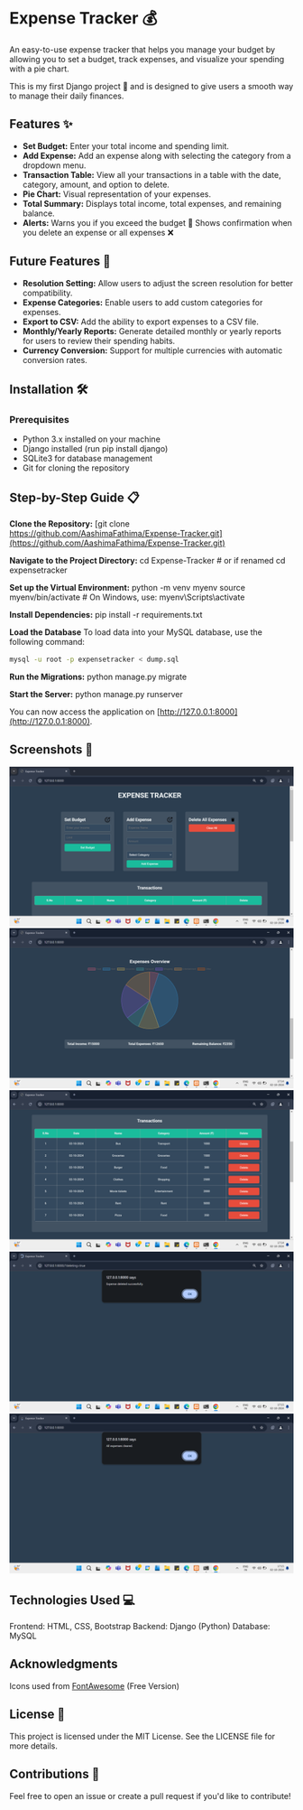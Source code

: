 # Expense Tracker 💰
An easy-to-use expense tracker that helps you manage your budget by allowing you to set a budget, track expenses, and visualize your spending with a pie chart.

This is my first Django project 🎉 and is designed to give users a smooth way to manage their daily finances.

## Features ✨
- **Set Budget:** Enter your total income and spending limit.
- **Add Expense:** Add an expense along with selecting the category from a dropdown menu.
- **Transaction Table:** View all your transactions in a table with the date, category, amount, and option to delete.
- **Pie Chart:** Visual representation of your expenses.
- **Total Summary:** Displays total income, total expenses, and remaining balance.
- **Alerts:**
Warns you if you exceed the budget 🚨
Shows confirmation when you delete an expense or all expenses ❌

## Future Features 🚀
- **Resolution Setting:** Allow users to adjust the screen resolution for better compatibility.
- **Expense Categories:** Enable users to add custom categories for expenses.
- **Export to CSV:** Add the ability to export expenses to a CSV file.
- **Monthly/Yearly Reports:** Generate detailed monthly or yearly reports for users to review their spending habits.
- **Currency Conversion:** Support for multiple currencies with automatic conversion rates.

## Installation 🛠️
### Prerequisites
- Python 3.x installed on your machine
- Django installed (run pip install django)
- SQLite3 for database management
- Git for cloning the repository

## Step-by-Step Guide 📋
**Clone the Repository:**
[git clone https://github.com/AashimaFathima/Expense-Tracker.git](https://github.com/AashimaFathima/Expense-Tracker.git)

**Navigate to the Project Directory:**
cd Expense-Tracker # or if renamed cd expensetracker

**Set up the Virtual Environment:**
python -m venv myenv
source myenv/bin/activate    # On Windows, use: myenv\Scripts\activate

**Install Dependencies:**
pip install -r requirements.txt

**Load the Database**
To load data into your MySQL database, use the following command:

```bash
mysql -u root -p expensetracker < dump.sql
```

**Run the Migrations:**
python manage.py migrate

**Start the Server:**
python manage.py runserver

You can now access the application on [http://127.0.0.1:8000](http://127.0.0.1:8000).

## Screenshots 📸
![Landing Page-1](https://github.com/AashimaFathima/Expense-Tracker/blob/main/Screenshot%20(984).png)
![Landing Page-2](https://github.com/AashimaFathima/Expense-Tracker/blob/main/Screenshot%20(987).png)
![Transaction Table](https://github.com/AashimaFathima/Expense-Tracker/blob/main/Screenshot%20(986).png)
![Delete Expense Alert](https://github.com/AashimaFathima/Expense-Tracker/blob/main/Screenshot%20(988).png)
![Delete All Expenses Alert](https://github.com/AashimaFathima/Expense-Tracker/blob/main/Screenshot%20(989).png)


## Technologies Used 💻
Frontend: HTML, CSS, Bootstrap
Backend: Django (Python)
Database: MySQL

## Acknowledgments
Icons used from [FontAwesome](https://fontawesome.com) (Free Version)

## License 📜
This project is licensed under the MIT License. See the LICENSE file for more details.

## Contributions 🤝
Feel free to open an issue or create a pull request if you'd like to contribute!
